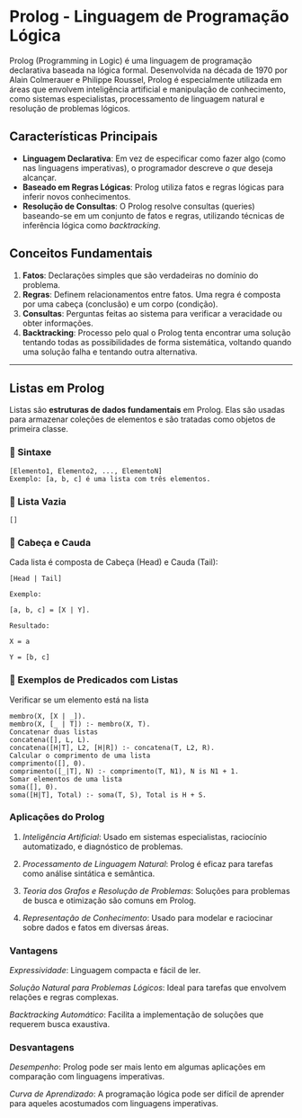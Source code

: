 # Prolog - Linguagem de Programação Lógica

Prolog (Programming in Logic) é uma linguagem de programação declarativa baseada na lógica formal. Desenvolvida na década de 1970 por Alain Colmerauer e Philippe Roussel, Prolog é especialmente utilizada em áreas que envolvem inteligência artificial e manipulação de conhecimento, como sistemas especialistas, processamento de linguagem natural e resolução de problemas lógicos.

## Características Principais

- **Linguagem Declarativa**: Em vez de especificar como fazer algo (como nas linguagens imperativas), o programador descreve *o que* deseja alcançar.
- **Baseado em Regras Lógicas**: Prolog utiliza fatos e regras lógicas para inferir novos conhecimentos.
- **Resolução de Consultas**: O Prolog resolve consultas (queries) baseando-se em um conjunto de fatos e regras, utilizando técnicas de inferência lógica como *backtracking*.

## Conceitos Fundamentais

1. **Fatos**: Declarações simples que são verdadeiras no domínio do problema.
2. **Regras**: Definem relacionamentos entre fatos. Uma regra é composta por uma cabeça (conclusão) e um corpo (condição).
3. **Consultas**: Perguntas feitas ao sistema para verificar a veracidade ou obter informações.
4. **Backtracking**: Processo pelo qual o Prolog tenta encontrar uma solução tentando todas as possibilidades de forma sistemática, voltando quando uma solução falha e tentando outra alternativa.

---

## Listas em Prolog

Listas são **estruturas de dados fundamentais** em Prolog. Elas são usadas para armazenar coleções de elementos e são tratadas como objetos de primeira classe.

### 📌 Sintaxe

```
[Elemento1, Elemento2, ..., ElementoN]
Exemplo: [a, b, c] é uma lista com três elementos.
```

### 📌 Lista Vazia
```
[]
```
### 📌 Cabeça e Cauda

Cada lista é composta de Cabeça (Head) e Cauda (Tail):

```
[Head | Tail]

Exemplo:

[a, b, c] = [X | Y].

Resultado:

X = a

Y = [b, c]
```

### 📌 Exemplos de Predicados com Listas

Verificar se um elemento está na lista
```
membro(X, [X | _]).
membro(X, [_ | T]) :- membro(X, T).
Concatenar duas listas
concatena([], L, L).
concatena([H|T], L2, [H|R]) :- concatena(T, L2, R).
Calcular o comprimento de uma lista
comprimento([], 0).
comprimento([_|T], N) :- comprimento(T, N1), N is N1 + 1.
Somar elementos de uma lista
soma([], 0).
soma([H|T], Total) :- soma(T, S), Total is H + S.
```

### Aplicações do Prolog

1. *Inteligência Artificial*: Usado em sistemas especialistas, raciocínio automatizado, e diagnóstico de problemas.

2. *Processamento de Linguagem Natural*: Prolog é eficaz para tarefas como análise sintática e semântica.

3. *Teoria dos Grafos e Resolução de Problemas*: Soluções para problemas de busca e otimização são comuns em Prolog.

4. *Representação de Conhecimento*: Usado para modelar e raciocinar sobre dados e fatos em diversas áreas.

### Vantagens
*Expressividade*: Linguagem compacta e fácil de ler.

*Solução Natural para Problemas Lógicos*: Ideal para tarefas que envolvem relações e regras complexas.

*Backtracking Automático*: Facilita a implementação de soluções que requerem busca exaustiva.

### Desvantagens
*Desempenho*: Prolog pode ser mais lento em algumas aplicações em comparação com linguagens imperativas.

*Curva de Aprendizado*: A programação lógica pode ser difícil de aprender para aqueles acostumados com linguagens imperativas.
